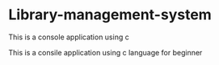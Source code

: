 # Library-management-system
This is a console application using c

This is a consile application using c language for beginner 
